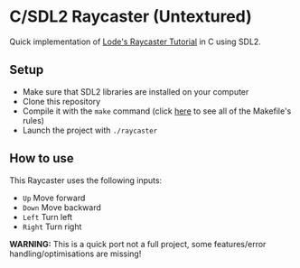 # C/SDL2 Raycaster (Untextured)

Quick implementation of [Lode's Raycaster Tutorial](https://lodev.org/cgtutor/raycasting.html) in C using SDL2.

## Setup

- Make sure that SDL2 libraries are installed on your computer
- Clone this repository
- Compile it with the `make` command (click [here](https://github.com/matroyer/simple-makefile) to see all of the Makefile's rules)
- Launch the project with `./raycaster`

## How to use

This Raycaster uses the following inputs:

- `Up` Move forward
- `Down` Move backward
- `Left` Turn left
- `Right` Turn right

**WARNING:** This is a quick port not a full project, some features/error handling/optimisations are missing!